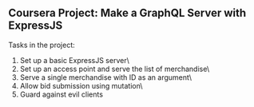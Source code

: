 ## Coursera Project: Make a GraphQL Server with ExpressJS

Tasks in the project:

1. Set up a basic ExpressJS server\
2. Set up an access point and serve the list of merchandise\
3. Serve a single merchandise with ID as an argument\
4. Allow bid submission using mutation\
5. Guard against evil clients
